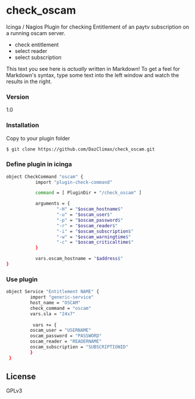 # check_oscam

Icinga / Nagios Plugin for checking Entitlement of an paytv subscription on a running oscam server.

  - check entitlement
  - select reader
  - select subscription

This text you see here is *actually* written in Markdown! To get a feel for Markdown's syntax, type some text into the left window and watch the results in the right.

### Version
1.0

### Installation

Copy to your plugin folder

```sh
$ git clone https://github.com/DazClimax/check_oscam.git
```

### Define plugin in icinga

```sh
object CheckCommand "oscam" {
           import "plugin-check-command"

           command = [ PluginDir + "/check_oscam" ]

           arguments = {
                   "-H" = "$oscam_hostname$"
                   "-u" = "$oscam_user$"
                   "-p" = "$oscam_password$"
                   "-r" = "$oscam_reader$"
                   "-i" = "$oscam_subscription$"
                   "-w" = "$oscam_warningtime$"
                   "-c" = "$oscam_criticaltime$"
           }

           vars.oscam_hostname = "$address$"
}
```

### Use plugin

```sh
object Service "Entitlement NAME" {
         import "generic-service"
         host_name = "OSCAM"
         check_command = "oscam"
         vars.sla = "24x7"
 
          vars += {
         oscam_user = "USERNAME"
         oscam_password = "PASSWORD"
         oscam_reader = "READERNAME"
         oscam_subscription = "SUBSCRIPTIONID"
         }
 }
```

License
----

GPLv3

   [DazClimax]: <https://github.com/DazClimax>
   [git-repo-url]: <https://github.com/DazClimax/check_oscam.git>
